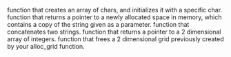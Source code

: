 function that creates an array of chars, and initializes it with a specific char.
function that returns a pointer to a newly allocated space in memory, which contains a copy of the string given as a parameter.
function that concatenates two strings.
function that returns a pointer to a 2 dimensional array of integers.
function that frees a 2 dimensional grid previously created by your alloc_grid function.
